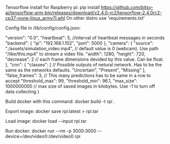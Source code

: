 Tensorflow install for Raspberry pi:
pip install https://github.com/bitsy-ai/tensorflow-arm-bin/releases/download/v2.4.0-rc2/tensorflow-2.4.0rc2-cp37-none-linux_armv7l.whl
On other distro use 'requirements.txt'

Config file in /lib/config/config.json:

"version": "0.0",
"heartbeat": 5, //interval of heartbeat messages in seconds
"backend": {
"ip": "192.168.1.102",
"port": 5000
},
"camera": {
"source": "./assets/simulation_video.mp4", // default value is 0 (webcam). Use path "/like/this.mp4" to stream a video file.
"width": 1280,
"height": 720,
"decrease": 2 // each frame dimensions devided by this value. Can be float.
},
"cnn": {
"classes": [ // Possible outputs of netural network. Has to be the same as the networks defaults.
"Uncertain",
"Present",
"Missing"
],
"false_frames": 3, // This many predictions has to be same in a row to accept
"threshold_max": 99,
"threshold_min": 96.1,
"max_size": 1000000000 // max size of saved images in kilobytes. Use -1 to turn off data collecting
}

Build docker with this command:
docker build -t rpi .

Export image:
docker save rpi:latest > rpi.tar

Load image:
docker load --input rpi.tar

Run docker:
docker run --rm -p 3000:3000 --device=/dev/video0:/dev/video0 rpi
